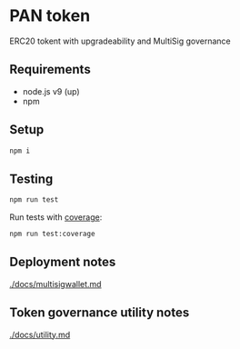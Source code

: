 # PAN token
ERC20 tokent with upgradeability and MultiSig governance


## Requirements
- node.js v9 (up)
- npm

## Setup
```sh
npm i
```

## Testing
```sh
npm run test
```
Run tests with [coverage](./coverage):
```sh
npm run test:coverage
```

## Deployment notes
[./docs/multisigwallet.md](./docs/multisigwallet.md)  

## Token governance utility notes
[./docs/utility.md](./docs/utility.md)

